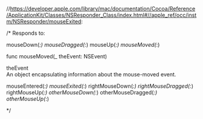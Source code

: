 //https://developer.apple.com/library/mac/documentation/Cocoa/Reference/ApplicationKit/Classes/NSResponder_Class/index.html#//apple_ref/occ/instm/NSResponder/mouseExited:

/*
Responds to:

mouseDown(_:)
mouseDragged(_:)
mouseUp(_:)
mouseMoved(_:)

func mouseMoved(_ theEvent: NSEvent)


theEvent	
An object encapsulating information about the mouse-moved event.

mouseEntered(_:)
mouseExited(_:)
rightMouseDown(_:)
rightMouseDragged(_:)
rightMouseUp(_:)
otherMouseDown(_:)
otherMouseDragged(_:)
otherMouseUp(_:)

*/